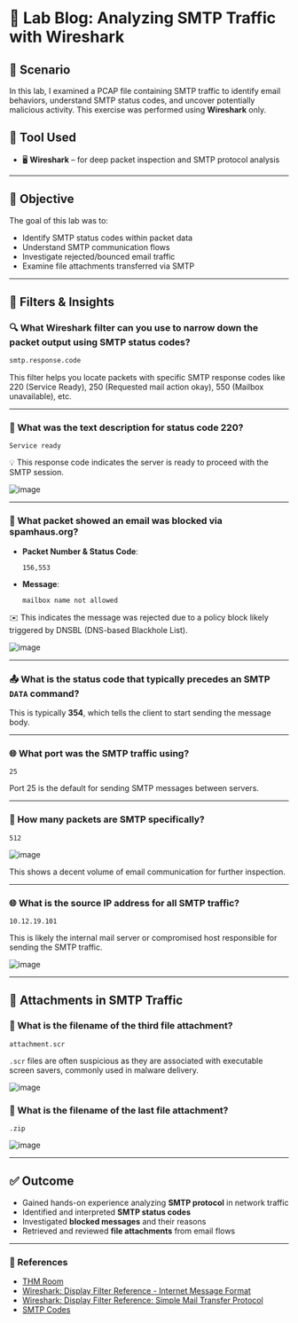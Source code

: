 # 🧪 Lab Blog: Analyzing SMTP Traffic with Wireshark

## 📘 Scenario

In this lab, I examined a PCAP file containing SMTP traffic to identify email behaviors, understand SMTP status codes, and uncover potentially malicious activity. This exercise was performed using **Wireshark** only.

## 🧰 Tool Used

- 🖥️ **Wireshark** – for deep packet inspection and SMTP protocol analysis

---

## 🔎 Objective

The goal of this lab was to:
- Identify SMTP status codes within packet data
- Understand SMTP communication flows
- Investigate rejected/bounced email traffic
- Examine file attachments transferred via SMTP

---

## 📂 Filters & Insights

### 🔍 What Wireshark filter can you use to narrow down the packet output using SMTP status codes?

```bash
smtp.response.code
```

This filter helps you locate packets with specific SMTP response codes like 220 (Service Ready), 250 (Requested mail action okay), 550 (Mailbox unavailable), etc.

---

### 🧾 What was the text description for status code **220**?

```
Service ready
```

💡 This response code indicates the server is ready to proceed with the SMTP session.

![image](https://github.com/user-attachments/assets/1dee8acb-445d-480b-bb05-f96d4523c986)

---

### 🚫 What packet showed an email was blocked via **spamhaus.org**?

- **Packet Number & Status Code**:  
  ```
  156,553
  ```

- **Message**:  
  ```
  mailbox name not allowed
  ```

✉️ This indicates the message was rejected due to a policy block likely triggered by DNSBL (DNS-based Blackhole List).

![image](https://github.com/user-attachments/assets/d4d3c587-ee0e-4856-8855-2630ba1f11c4)

---

### 📤 What is the status code that typically precedes an SMTP `DATA` command?

This is typically **354**, which tells the client to start sending the message body.

---

### 🌐 What port was the SMTP traffic using?

```
25
```

Port 25 is the default for sending SMTP messages between servers.

---

### 🧮 How many packets are SMTP specifically?

```
512
```
![image](https://github.com/user-attachments/assets/3aa80912-e362-4ea0-bfb1-8f3161c4a7cd)

This shows a decent volume of email communication for further inspection.

---

### 🌐 What is the **source IP address** for all SMTP traffic?

```
10.12.19.101
```

This is likely the internal mail server or compromised host responsible for sending the SMTP traffic.

![image](https://github.com/user-attachments/assets/553ba761-64a7-4342-a972-7cf07f81e265)

---

## 📎 Attachments in SMTP Traffic

### 📄 What is the filename of the **third** file attachment?

```
attachment.scr
```

`.scr` files are often suspicious as they are associated with executable screen savers, commonly used in malware delivery.

![image](https://github.com/user-attachments/assets/cc008501-c674-461b-a83b-505e0fd4c9a9)


### 📄 What is the filename of the **last** file attachment?

```
.zip
```
![image](https://github.com/user-attachments/assets/c7d42ffa-6855-4a64-b531-e10d33a6298e)

---

## ✅ Outcome

- Gained hands-on experience analyzing **SMTP protocol** in network traffic
- Identified and interpreted **SMTP status codes**
- Investigated **blocked messages** and their reasons
- Retrieved and reviewed **file attachments** from email flows

---

### 🔗 References
- [THM Room](https://tryhackme.com/room/phishingemails4gkxh)
- [Wireshark: Display Filter Reference - Internet Message Format](https://www.wireshark.org/docs/dfref/i/imf.html)
- [Wireshark: Display Filter Reference: Simple Mail Transfer Protocol](https://www.wireshark.org/docs/dfref/s/smtp.html)
- [SMTP Codes](https://www.mailersend.com/blog/smtp-codes)

